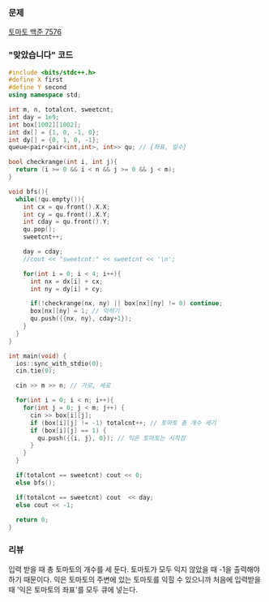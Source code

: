 ### 문제 

[토마토 백준 7576](https://www.acmicpc.net/problem/7576)



### "맞았습니다" 코드 

```c++
#include <bits/stdc++.h>
#define X first
#define Y second
using namespace std;

int m, n, totalcnt, sweetcnt;
int day = 1e9;
int box[1002][1002];
int dx[] = {1, 0, -1, 0};
int dy[] = {0, 1, 0, -1};
queue<pair<pair<int,int>, int>> qu; // {좌표, 일수}

bool checkrange(int i, int j){
  return (i >= 0 && i < n && j >= 0 && j < m);
}

void bfs(){
  while(!qu.empty()){
    int cx = qu.front().X.X;
    int cy = qu.front().X.Y;
    int cday = qu.front().Y;
    qu.pop();
    sweetcnt++;

    day = cday;
    //cout << "sweetcnt:" << sweetcnt << '\n';

    for(int i = 0; i < 4; i++){
      int nx = dx[i] + cx;
      int ny = dy[i] + cy;

      if(!checkrange(nx, ny) || box[nx][ny] != 0) continue;
      box[nx][ny] = 1; // 익히기
      qu.push({{nx, ny}, cday+1});
    }
  }
}

int main(void) {
  ios::sync_with_stdio(0);
  cin.tie(0);

  cin >> m >> n; // 가로, 세로

  for(int i = 0; i < n; i++){
    for(int j = 0; j < m; j++) {
      cin >> box[i][j];
      if (box[i][j] != -1) totalcnt++; // 토마토 총 개수 세기
      if (box[i][j] == 1) {
        qu.push({{i, j}, 0}); // 익은 토마토는 시작점
      }
    }
  }

  if(totalcnt == sweetcnt) cout << 0;
  else bfs();

  if(totalcnt == sweetcnt) cout  << day;
  else cout << -1;
  
  return 0;
}
```


### 리뷰

입력 받을 때 총 토마토의 개수를 세 둔다. 
토마토가 모두 익지 않았을 때 -1을 출력해야 하기 때문이다. 
익은 토마토의 주변에 있는 토마토를 익힐 수 있으니까 처음에 입력받을 때 '익은 토마토의 좌표'를 모두 큐에 넣는다. 
